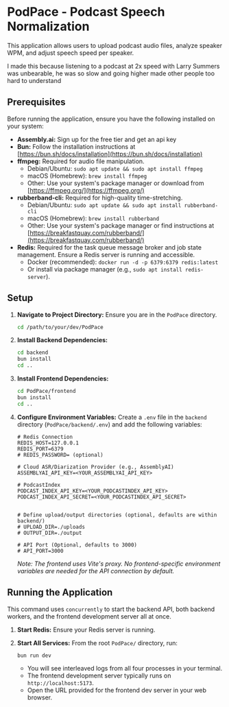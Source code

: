 # PodPace - Podcast Speech Normalization

This application allows users to upload podcast audio files, analyze speaker WPM, and adjust speech speed per speaker.

I made this because listening to a podcast at 2x speed with Larry Summers was unbearable, he was so slow and going higher made other people too hard to understand

## Prerequisites

Before running the application, ensure you have the following installed on your system:

*  **Assembly.ai:** Sign up for the free tier and get an api key
*   **Bun:** Follow the installation instructions at [https://bun.sh/docs/installation](https://bun.sh/docs/installation)
*   **ffmpeg:** Required for audio file manipulation.
    *   Debian/Ubuntu: `sudo apt update && sudo apt install ffmpeg`
    *   macOS (Homebrew): `brew install ffmpeg`
    *   Other: Use your system's package manager or download from [https://ffmpeg.org/](https://ffmpeg.org/)
*   **rubberband-cli:** Required for high-quality time-stretching.
    *   Debian/Ubuntu: `sudo apt update && sudo apt install rubberband-cli`
    *   macOS (Homebrew): `brew install rubberband`
    *   Other: Use your system's package manager or find instructions at [https://breakfastquay.com/rubberband/](https://breakfastquay.com/rubberband/)
*   **Redis:** Required for the task queue message broker and job state management. Ensure a Redis server is running and accessible.
    *   Docker (recommended): `docker run -d -p 6379:6379 redis:latest`
    *   Or install via package manager (e.g., `sudo apt install redis-server`).

## Setup

1.  **Navigate to Project Directory:**
    Ensure you are in the `PodPace` directory.
    ```bash
    cd /path/to/your/dev/PodPace
    ```
2.  **Install Backend Dependencies:**
    ```bash
    cd backend
    bun install
    cd ..
    ```
3.  **Install Frontend Dependencies:**
    ```bash
    cd PodPace/frontend
    bun install
    cd ..
    ```
4.  **Configure Environment Variables:**
    Create a `.env` file in the `backend` directory (`PodPace/backend/.env`) and add the following variables:

    ```dotenv
    # Redis Connection
    REDIS_HOST=127.0.0.1
    REDIS_PORT=6379
    # REDIS_PASSWORD= (optional)

    # Cloud ASR/Diarization Provider (e.g., AssemblyAI)
    ASSEMBLYAI_API_KEY=<YOUR_ASSEMBLYAI_API_KEY>

    # PodcastIndex
    PODCAST_INDEX_API_KEY=<YOUR_PODCASTINDEX_API_KEY>
    PODCAST_INDEX_API_SECRET=<YOUR_PODCASTINDEX_API_SECRET>


    # Define upload/output directories (optional, defaults are within backend/)
    # UPLOAD_DIR=./uploads
    # OUTPUT_DIR=./output

    # API Port (Optional, defaults to 3000)
    # API_PORT=3000
    ```

    *Note: The frontend uses Vite's proxy. No frontend-specific environment variables are needed for the API connection by default.*

## Running the Application

This command uses `concurrently` to start the backend API, both backend workers, and the frontend development server all at once.

1.  **Start Redis:** Ensure your Redis server is running.

2.  **Start All Services:**
    From the root `PodPace/` directory, run:
    ```bash
    bun run dev
    ```
    *   You will see interleaved logs from all four processes in your terminal.
    *   The frontend development server typically runs on `http://localhost:5173`.
    *   Open the URL provided for the frontend dev server in your web browser.
